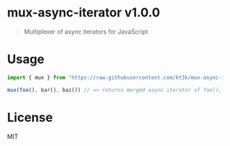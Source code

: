 # mux-async-iterator v1.0.0

> Multiplexer of async iterators for JavaScript

# Usage

```ts
import { mux } from "https://raw.githubusercontent.com/kt3k/mux-async-iterator/master/mod.ts";

mux(foo(), bar(), baz()) // => returns merged async iterator of foo(), bar(), and baz()
```

# License

MIT
